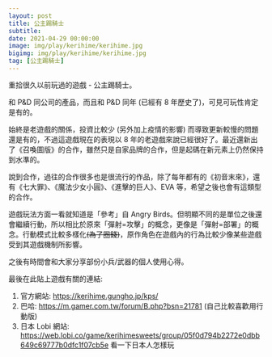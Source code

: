 ```yaml
---
layout: post
title: 公主踢騎士
subtitle:
date: 2021-04-29 00:00:00
image: img/play/kerihime/kerihime.jpg
bigimg: img/play/kerihime/kerihime.jpg
tag: [公主踢騎士]
---
```


重拾很久以前玩過的遊戲 - 公主踢騎士。

和 P&D 同公司的產品，而且和 P&D 同年 (已經有 8 年歷史了)，可見可玩性肯定是有的。

始終是老遊戲的關係，投資比較少 (另外加上疫情的影響) 而導致更新較慢的問題還是有的，不過這遊戲現在的表現以 8 年的老遊戲來說已經很好了。最近還新出了《召喚圖版》的合作，雖然只是自家品牌的合作，但是起碼在新元素上仍然保持到水準的。

說到合作，過往的合作很多也是很流行的作品，除了每年都有的《初音末來》，還有《七大罪》、《魔法少女小圓》、《進擊的巨人》、EVA 等，希望之後也會有這類型的合作。

遊戲玩法方面一看就知道是「參考」自 Angry Birds。但明顯不同的是單位之後還會繼續行動，所以相比於原來「彈射=攻擊」的概念，更像是「彈射=部署」的概念。行動模式比較多樣化~~(為了圈錢)~~，原作角色在遊戲內的行為比較少像某些遊戲受到其遊戲機制所影響。

之後有時間會和大家分享部份小兵/武器的個人使用心得。

最後在此貼上遊戲有關的連結:

1. 官方網站: <https://kerihime.gungho.jp/kps/>
2. 巴哈: <https://m.gamer.com.tw/forum/B.php?bsn=21781> (自己比較喜歡用行動版)
3. 日本 Lobi 網站: <https://web.lobi.co/game/kerihimesweets/group/05f0d794b2272e0dbb649c69777b0dfc1f07cb5e> 看一下日本人怎樣玩
